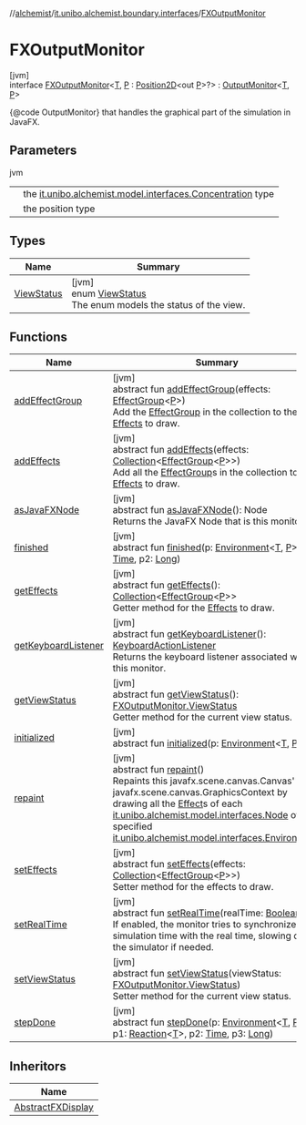 //[alchemist](../../../index.md)/[it.unibo.alchemist.boundary.interfaces](../index.md)/[FXOutputMonitor](index.md)

# FXOutputMonitor

[jvm]\
interface [FXOutputMonitor](index.md)<[T](index.md), [P](index.md) : [Position2D](../../it.unibo.alchemist.model.interfaces/-position2-d/index.md)<out [P](../../it.unibo.alchemist.boundary.monitor/-f-x-step-monitor/index.md)>?> : [OutputMonitor](../-output-monitor/index.md)<[T](../../it.unibo.alchemist.boundary.monitor/-f-x-step-monitor/index.md), [P](../../it.unibo.alchemist.boundary.monitor/-f-x-step-monitor/index.md)> 

{@code OutputMonitor} that handles the graphical part of the simulation in JavaFX.

## Parameters

jvm

| | |
|---|---|
| <T> | the [it.unibo.alchemist.model.interfaces.Concentration](../../it.unibo.alchemist.model.interfaces/-concentration/index.md) type |
| <P> | the position type |

## Types

| Name | Summary |
|---|---|
| [ViewStatus](-view-status/index.md) | [jvm]<br>enum [ViewStatus](-view-status/index.md)<br>The enum models the status of the view. |

## Functions

| Name | Summary |
|---|---|
| [addEffectGroup](add-effect-group.md) | [jvm]<br>abstract fun [addEffectGroup](add-effect-group.md)(effects: [EffectGroup](../../it.unibo.alchemist.boundary.gui.effects/-effect-group/index.md)<[P](../../it.unibo.alchemist.boundary.monitor/-f-x-step-monitor/index.md)>)<br>Add the [EffectGroup](../../it.unibo.alchemist.boundary.gui.effects/-effect-group/index.md) in the collection to the [Effects](../../it.unibo.alchemist.boundary.gui.effects/-effect-f-x/index.md) to draw. |
| [addEffects](add-effects.md) | [jvm]<br>abstract fun [addEffects](add-effects.md)(effects: [Collection](https://docs.oracle.com/javase/8/docs/api/java/util/Collection.html)<[EffectGroup](../../it.unibo.alchemist.boundary.gui.effects/-effect-group/index.md)<[P](../../it.unibo.alchemist.boundary.monitor/-f-x-step-monitor/index.md)>>)<br>Add all the [EffectGroup](../../it.unibo.alchemist.boundary.gui.effects/-effect-group/index.md)s in the collection to the [Effects](../../it.unibo.alchemist.boundary.gui.effects/-effect-f-x/index.md) to draw. |
| [asJavaFXNode](as-java-f-x-node.md) | [jvm]<br>abstract fun [asJavaFXNode](as-java-f-x-node.md)(): Node<br>Returns the JavaFX Node that is this monitor. |
| [finished](../-output-monitor/finished.md) | [jvm]<br>abstract fun [finished](../-output-monitor/finished.md)(p: [Environment](../../it.unibo.alchemist.model.interfaces/-environment/index.md)<[T](../../it.unibo.alchemist.boundary.monitor/-f-x-step-monitor/index.md), [P](../../it.unibo.alchemist.boundary.monitor/-f-x-step-monitor/index.md)>, p1: [Time](../../it.unibo.alchemist.model.interfaces/-time/index.md), p2: [Long](https://kotlinlang.org/api/latest/jvm/stdlib/kotlin/-long/index.html)) |
| [getEffects](get-effects.md) | [jvm]<br>abstract fun [getEffects](get-effects.md)(): [Collection](https://docs.oracle.com/javase/8/docs/api/java/util/Collection.html)<[EffectGroup](../../it.unibo.alchemist.boundary.gui.effects/-effect-group/index.md)<[P](../../it.unibo.alchemist.boundary.monitor/-f-x-step-monitor/index.md)>><br>Getter method for the [Effects](../../it.unibo.alchemist.boundary.gui.effects/-effect-f-x/index.md) to draw. |
| [getKeyboardListener](get-keyboard-listener.md) | [jvm]<br>abstract fun [getKeyboardListener](get-keyboard-listener.md)(): [KeyboardActionListener](../../it.unibo.alchemist.boundary.jfx.events.keyboard/-keyboard-action-listener/index.md)<br>Returns the keyboard listener associated with this monitor. |
| [getViewStatus](get-view-status.md) | [jvm]<br>abstract fun [getViewStatus](get-view-status.md)(): [FXOutputMonitor.ViewStatus](-view-status/index.md)<br>Getter method for the current view status. |
| [initialized](../-output-monitor/initialized.md) | [jvm]<br>abstract fun [initialized](../-output-monitor/initialized.md)(p: [Environment](../../it.unibo.alchemist.model.interfaces/-environment/index.md)<[T](../../it.unibo.alchemist.boundary.monitor/-f-x-step-monitor/index.md), [P](../../it.unibo.alchemist.boundary.monitor/-f-x-step-monitor/index.md)>) |
| [repaint](repaint.md) | [jvm]<br>abstract fun [repaint](repaint.md)()<br>Repaints this javafx.scene.canvas.Canvas' javafx.scene.canvas.GraphicsContext by drawing all the [Effect](../../it.unibo.alchemist.boundary.gui.effects/-effect-f-x/index.md)s of each [it.unibo.alchemist.model.interfaces.Node](../../it.unibo.alchemist.model.interfaces/-node/index.md) of the specified [it.unibo.alchemist.model.interfaces.Environment](../../it.unibo.alchemist.model.interfaces/-environment/index.md). |
| [setEffects](set-effects.md) | [jvm]<br>abstract fun [setEffects](set-effects.md)(effects: [Collection](https://docs.oracle.com/javase/8/docs/api/java/util/Collection.html)<[EffectGroup](../../it.unibo.alchemist.boundary.gui.effects/-effect-group/index.md)<[P](../../it.unibo.alchemist.boundary.monitor/-f-x-step-monitor/index.md)>>)<br>Setter method for the effects to draw. |
| [setRealTime](set-real-time.md) | [jvm]<br>abstract fun [setRealTime](set-real-time.md)(realTime: [Boolean](https://kotlinlang.org/api/latest/jvm/stdlib/kotlin/-boolean/index.html))<br>If enabled, the monitor tries to synchronize the simulation time with the real time, slowing down the simulator if needed. |
| [setViewStatus](set-view-status.md) | [jvm]<br>abstract fun [setViewStatus](set-view-status.md)(viewStatus: [FXOutputMonitor.ViewStatus](-view-status/index.md))<br>Setter method for the current view status. |
| [stepDone](../-output-monitor/step-done.md) | [jvm]<br>abstract fun [stepDone](../-output-monitor/step-done.md)(p: [Environment](../../it.unibo.alchemist.model.interfaces/-environment/index.md)<[T](../../it.unibo.alchemist.boundary.monitor/-f-x-step-monitor/index.md), [P](../../it.unibo.alchemist.boundary.monitor/-f-x-step-monitor/index.md)>, p1: [Reaction](../../it.unibo.alchemist.model.interfaces/-reaction/index.md)<[T](../../it.unibo.alchemist.boundary.monitor/-f-x-step-monitor/index.md)>, p2: [Time](../../it.unibo.alchemist.model.interfaces/-time/index.md), p3: [Long](https://kotlinlang.org/api/latest/jvm/stdlib/kotlin/-long/index.html)) |

## Inheritors

| Name |
|---|
| [AbstractFXDisplay](../../it.unibo.alchemist.boundary.monitors/-abstract-f-x-display/index.md) |
